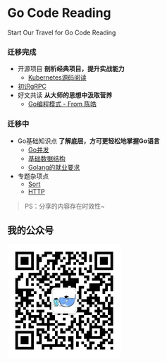 # Go Code Reading

Start Our Travel for Go Code Reading

### 迁移完成

- 开源项目 **剖析经典项目，提升实战能力**
  - [Kubernetes源码阅读](http://junes.tech/tags/Kubernetes/)
- [初识gRPC](http://junes.tech/tags/gRPC/)
- 好文共读 **从大师的思想中汲取营养**
  - [Go编程模式 - From 陈皓](http://junes.tech/tags/Go-Programming-Patterns/)

### 迁移中

- Go基础知识点 **了解底层，方可更轻松地掌握Go语言**
    - [Go并发](basic/goroutine.md)
    - [基础数据结构](basic/data_struct.md)
    - [Golang的就业要求](doc/job.md)
- 专题杂项点
    - [Sort](sort/sort.go)
    - [HTTP](http/server.go)
> PS：分享的内容存在时效性~

## 我的公众号

![我的公众号二维码](img/qrcode_for_golangcoding.jpg)